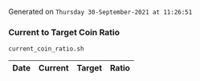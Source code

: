 Generated on `Thursday 30-September-2021 at 11:26:51`

### Current to Target Coin Ratio
`current_coin_ratio.sh`

Date|Current|Target|Ratio
---|---|---|---
